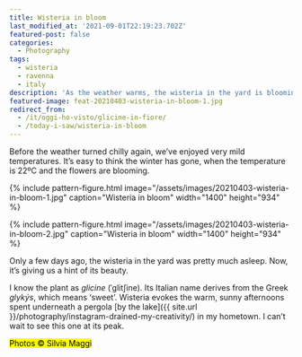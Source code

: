 ```yaml
---
title: Wisteria in bloom
last_modified_at: '2021-09-01T22:19:23.702Z'
featured-post: false
categories:
  - Photography
tags:
  - wisteria
  - ravenna
  - italy
description: 'As the weather warms, the wisteria in the yard is blooming. I took a couple of pictures of it.'
featured-image: feat-20210403-wisteria-in-bloom-1.jpg
redirect_from:
  - /it/oggi-ho-visto/glicine-in-fiore/
  - /today-i-saw/wisteria-in-bloom
---
```

<p class="lead">Before the weather turned chilly again, we’ve enjoyed very mild temperatures. It’s easy to think the winter has gone, when the temperature is 22ºC and the flowers are blooming.</p>

<!--more-->

{% include pattern-figure.html image="/assets/images/20210403-wisteria-in-bloom-1.jpg" caption="Wisteria in bloom" width="1400" height="934" %}

{% include pattern-figure.html image="/assets/images/20210403-wisteria-in-bloom-2.jpg" caption="Wisteria in bloom" width="1400" height="934" %}

Only a few days ago, the wisteria in the yard was pretty much asleep. Now, it’s giving us a hint of its beauty.

I know the plant as _glicine_ (ˈɡlitʃine). Its Italian name derives from the Greek _glykýs_, which means ‘sweet’. Wisteria evokes the warm, sunny afternoons spent underneath a pergola [by the lake]({{ site.url }}/photography/instagram-drained-my-creativity/) in my hometown. I can’t wait to see this one at its peak.

<p class="detached"><mark class="smd-highlight small">Photos &copy; Silvia Maggi</mark></p>
